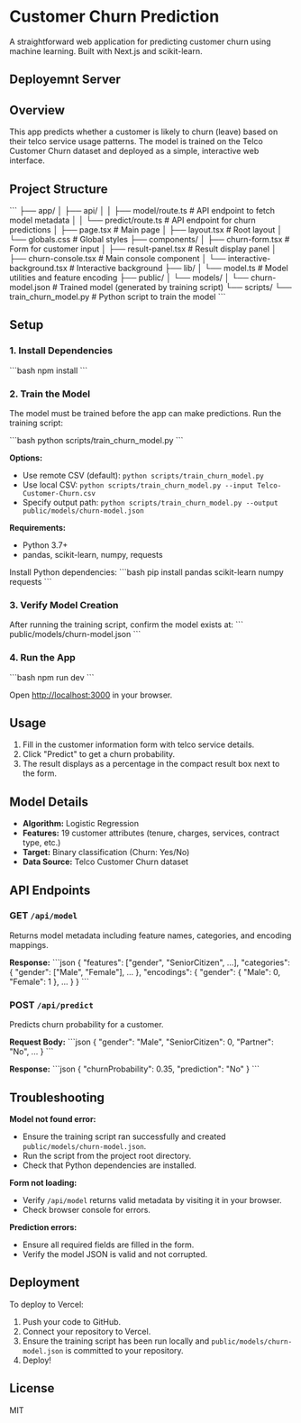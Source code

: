 # Customer Churn Prediction

A straightforward web application for predicting customer churn using machine learning. Built with Next.js and scikit-learn.

## Deployemnt Server

## Overview

This app predicts whether a customer is likely to churn (leave) based on their telco service usage patterns. The model is trained on the Telco Customer Churn dataset and deployed as a simple, interactive web interface.

## Project Structure

\`\`\`
├── app/
│   ├── api/
│   │   ├── model/route.ts       # API endpoint to fetch model metadata
│   │   └── predict/route.ts     # API endpoint for churn predictions
│   ├── page.tsx                 # Main page
│   ├── layout.tsx               # Root layout
│   └── globals.css              # Global styles
├── components/
│   ├── churn-form.tsx           # Form for customer input
│   ├── result-panel.tsx         # Result display panel
│   ├── churn-console.tsx        # Main console component
│   └── interactive-background.tsx # Interactive background
├── lib/
│   └── model.ts                 # Model utilities and feature encoding
├── public/
│   └── models/
│       └── churn-model.json     # Trained model (generated by training script)
└── scripts/
    └── train_churn_model.py     # Python script to train the model
\`\`\`

## Setup

### 1. Install Dependencies

\`\`\`bash
npm install
\`\`\`

### 2. Train the Model

The model must be trained before the app can make predictions. Run the training script:

\`\`\`bash
python scripts/train_churn_model.py
\`\`\`

**Options:**
- Use remote CSV (default): `python scripts/train_churn_model.py`
- Use local CSV: `python scripts/train_churn_model.py --input Telco-Customer-Churn.csv`
- Specify output path: `python scripts/train_churn_model.py --output public/models/churn-model.json`

**Requirements:**
- Python 3.7+
- pandas, scikit-learn, numpy, requests

Install Python dependencies:
\`\`\`bash
pip install pandas scikit-learn numpy requests
\`\`\`

### 3. Verify Model Creation

After running the training script, confirm the model exists at:
\`\`\`
public/models/churn-model.json
\`\`\`

### 4. Run the App

\`\`\`bash
npm run dev
\`\`\`

Open [http://localhost:3000](http://localhost:3000) in your browser.

## Usage

1. Fill in the customer information form with telco service details.
2. Click "Predict" to get a churn probability.
3. The result displays as a percentage in the compact result box next to the form.

## Model Details

- **Algorithm:** Logistic Regression
- **Features:** 19 customer attributes (tenure, charges, services, contract type, etc.)
- **Target:** Binary classification (Churn: Yes/No)
- **Data Source:** Telco Customer Churn dataset

## API Endpoints

### GET `/api/model`
Returns model metadata including feature names, categories, and encoding mappings.

**Response:**
\`\`\`json
{
  "features": ["gender", "SeniorCitizen", ...],
  "categories": { "gender": ["Male", "Female"], ... },
  "encodings": { "gender": { "Male": 0, "Female": 1 }, ... }
}
\`\`\`

### POST `/api/predict`
Predicts churn probability for a customer.

**Request Body:**
\`\`\`json
{
  "gender": "Male",
  "SeniorCitizen": 0,
  "Partner": "No",
  ...
}
\`\`\`

**Response:**
\`\`\`json
{
  "churnProbability": 0.35,
  "prediction": "No"
}
\`\`\`

## Troubleshooting

**Model not found error:**
- Ensure the training script ran successfully and created `public/models/churn-model.json`.
- Run the script from the project root directory.
- Check that Python dependencies are installed.

**Form not loading:**
- Verify `/api/model` returns valid metadata by visiting it in your browser.
- Check browser console for errors.

**Prediction errors:**
- Ensure all required fields are filled in the form.
- Verify the model JSON is valid and not corrupted.

## Deployment

To deploy to Vercel:

1. Push your code to GitHub.
2. Connect your repository to Vercel.
3. Ensure the training script has been run locally and `public/models/churn-model.json` is committed to your repository.
4. Deploy!

## License

MIT
